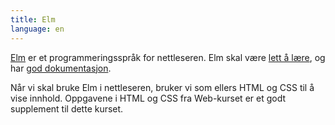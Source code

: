 ```yaml
---
title: Elm
language: en
---
```


[Elm](http://elm-lang.org/) er et programmeringsspråk for nettleseren. Elm skal
være [lett å lære](https://www.youtube.com/watch?v=oYk8CKH7OhE), og
har [god dokumentasjon](http://elm-lang.org/docs).

Når vi skal bruke Elm i nettleseren, bruker vi som ellers HTML og CSS til å vise
innhold. Oppgavene i HTML og CSS fra Web-kurset er et godt supplement til dette
kurset.
